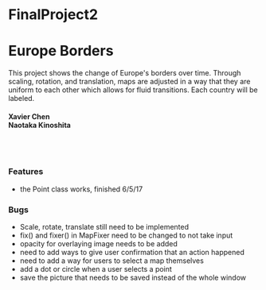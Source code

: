 # FinalProject2
<h1>Europe Borders</h1>
This project shows the change of Europe's borders over time. Through scaling, rotation, and translation, maps are adjusted in a way that they are uniform to each other which allows for fluid transitions. Each country will be labeled.
<h4>Xavier Chen<br>Naotaka Kinoshita</h4>
<br><br>
<h3>Features</h3>
<ul>
<li>the Point class works, finished 6/5/17</li>
</ul>
<h3>Bugs</h3>
<ul>
<li>Scale, rotate, translate still need to be implemented</li>
<li>fix() and fixer() in MapFixer need to be changed to not take input</li>
<li>opacity for overlaying image needs to be added</li>
<li>need to add ways to give user confirmation that an action happened</li>
<li>need to add a way for users to select a map themselves</li>
<li>add a dot or circle when a user selects a point</li>
<li>save the picture that needs to be saved instead of the whole window</li>
</ul>

